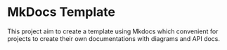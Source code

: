 # MkDocs Template

This project aim to create a template using Mkdocs which convenient for projects to create their own documentations with diagrams and API docs.
